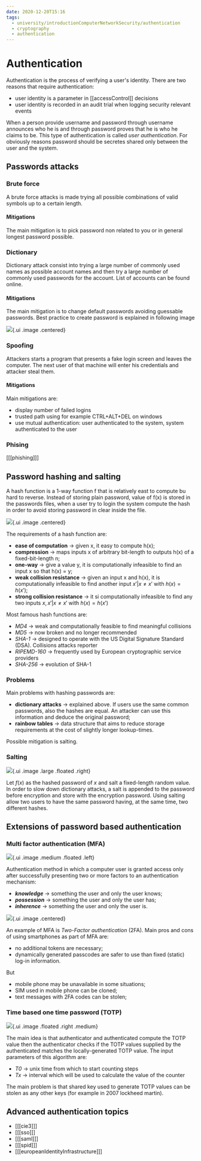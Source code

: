 ```yaml
---
date: 2020-12-20T15:16
tags:
  - university/introductionComputerNetworkSecurity/authentication
  - cryptography
  - authentication
---
```


# Authentication
Authentication is the process of verifying a user's identity. There are two reasons that require authentication:

* user identity is a parameter in [[accessControl]] decisions
* user identity is recorded in an audit trial when logging security relevant events

When a person provide username and password through username announces who he is and through password proves that he is who he claims to be. This type of authentication is called *user authentication*. For obviously reasons password should be secretes shared only between the user and the system.

## Passwords attacks

### Brute force
A brute force attacks is made trying all possible combinations of valid symbols up to a certain length.

#### Mitigations
The main mitigation is to pick password non related to you or in general longest password possible.

### Dictionary
Dictionary attack consist into trying a large number of commonly used names as possible account names and then try a large number of commonly used passwords for the account. List of accounts can be found online.

#### Mitigations
The main mitigation is to change default passwords avoiding guessable passwords. Best practice to create password is explained in following image

![](./static/passwordBestPractice.png){.ui .image .centered}

### Spoofing
Attackers starts a program that presents a fake login screen and leaves the computer. The next user of that machine will enter his credentials and attacker steal them.

#### Mitigations
Main mitigations are:

* display number of failed logins
* trusted path using for example CTRL+ALT+DEL on windows
* use mutual authentication: user authenticated to the system, system authenticated to the user

### Phising
[[[phishing]]]

## Password hashing and salting
A hash function is a 1-way function f that is relatively east to compute bu hard to reverse. Instead of storing plain password, value of f(x) is stored in the passwords files, when a user try to login the system compute the hash in order to avoid storing password in clear inside the file.

![](./static/hashedLogin.png){.ui .image .centered}

The requirements of a hash function are:

* **ease of computation** → given x, it easy to compute h(x);
* **compression** → maps inputs x of arbitrary bit-length to outputs h(x) of a fixed-bit-length n;
* **one-way** → give a value y, it is computationally infeasible to find an input x so that h(x) = y;
* **weak collision resistance** → given an input x and h(x), it is computationally infeasible to find another input $x' | x \ne x'$ with $h(x) = h(x')$;
* **strong collision resistance** → it si computationally infeasible to find any two inputs $x, x' | x \ne x'$ with $h(x) = h(x')$

Most famous hash functions are:

* *MD4* → weak and computationally feasible to find meaningful collisions
* *MD5* → now broken and no longer recommended
* *SHA-1* → designed to operate with the US Digital Signature Standard (DSA). Collisions attacks reporter 
* *RIPEMD-160* → frequently used by European cryptographic service providers
* *SHA-256* → evolution of SHA-1

### Problems
Main problems with hashing passwords are:

* **dictionary attacks** → explained above. If users use the same common passwords, also the hashes are equal. An attacker can use this information and deduce the original password;
* **rainbow tables** → data structure that aims to reduce storage requirements at the cost of slightly longer lookup-times.

Possible mitigation is salting.

### Salting
![](./static/salting.png){.ui .image .large .floated .right}

Let $f(x)$ as the hashed password of $x$ and salt a fixed-length random value. In order to slow down dictionary attacks, a salt is appended to the password before encryption and store with the encryption password. Using salting allow two users to have the same password having, at the same time, two different hashes.

## Extensions of password based authentication

### Multi factor authentication (MFA)
![](./static/mfa.png){.ui .image .medium .floated .left}

Authentication method in which a computer user is granted access only after successfully presenting two or more factors to an authentication mechanism:

* ***knowledge*** → something the user and only the user knows;
* ***possession*** → something the user and only the user has;
* ***inherence*** → something the user and only the user is.

![](./static/assuranceLevels.png){.ui .image .centered}

An example of MFA is *Two-Factor authentication* (2FA). Main pros and cons of using smartphones as part of MFA are:

* no additional tokens are necessary;
* dynamically generated passcodes are safer to use than fixed (static) log-in information.

But

* mobile phone may be unavailable in some situations;
* SIM used in mobile phone can be cloned;
* text messages with 2FA codes can be stolen;

### Time based one time password (TOTP)
![](./static/totp.png){.ui .image .floated .right .medium}

The main idea is that authenticator and authenticated compute the TOTP value then the authenticator checks if the TOTP values supplied by the authenticated matches the locally-generated TOTP value. The input parameters of this algorithm are:

* *T0* → unix time from which to start counting steps
* *Tx* → interval which will be used to calculate the value of the counter

The main problem is that shared key used to generate TOTP values can be stolen as any other keys (for example in 2007 lockheed martin). 

## Advanced authentication topics

* [[[cie3]]]
* [[[sso]]]
* [[[saml]]]
* [[[spid]]]
* [[[europeanIdentityInfrastructure]]]
